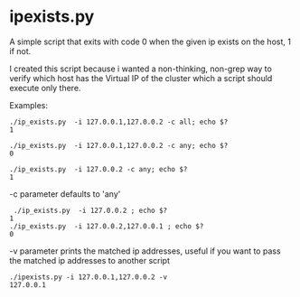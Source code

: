 # ipexists.py
A simple script that exits with code 0 when the given ip exists on the host, 1 if not.

I created this script because i wanted a non-thinking, non-grep way to verify which host has the Virtual IP of the cluster which a script should execute only there.

Examples:
```
./ip_exists.py  -i 127.0.0.1,127.0.0.2 -c all; echo $?
1

./ip_exists.py  -i 127.0.0.1,127.0.0.2 -c any; echo $?
0

./ip_exists.py  -i 127.0.0.2 -c any; echo $?
1
```
-c parameter defaults to 'any'

```
 ./ip_exists.py  -i 127.0.0.2 ; echo $?
1
./ip_exists.py  -i 127.0.0.2,127.0.0.1 ; echo $?
0
```

-v parameter prints the matched ip addresses, useful if you want to pass the matched ip addresses to another script
```
./ipexists.py -i 127.0.0.1,127.0.0.2 -v
127.0.0.1
```

